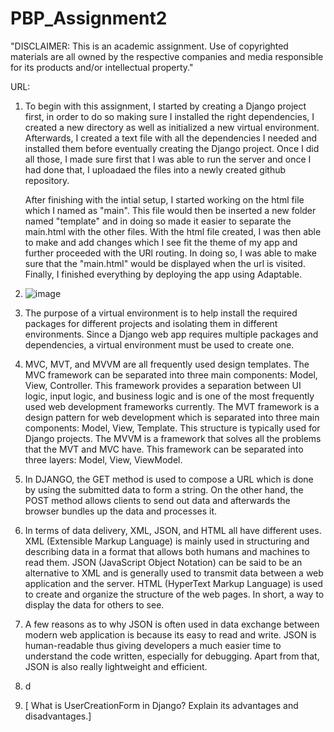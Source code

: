 # PBP_Assignment2

"DISCLAIMER: This is an academic assignment. Use of copyrighted materials are all owned by the respective companies and media responsible for its products and/or intellectual property."

URL:

1. To begin with this assignment, I started by creating a Django project first, in order to do so making sure I installed the right dependencies, I created a new directory as well as initialized a new virtual environment. Afterwards, I created a text file with all the dependencies I needed and installed them before eventually creating the Django project. Once I did all those, I made sure first that I was able to run the server and once I had done that, I uploadaed the files into a newly created github repository. <br>

   After finishing with the intial setup, I started working on the html file which I named as "main". This file would then be inserted a new folder named "template" and in doing so made it easier to separate the main.html with the other files. With the html file created, I was then able to make and add changes which I see fit the theme of my app and further proceeded with the URl routing. In doing so, I was able to make sure that the "main.html" would be displayed when the url is visited. Finally, I finished everything by deploying the app using Adaptable.

2.
   ![image](https://github.com/PascalPahlevi/PBP_Assignment2/assets/143638456/a2031cb2-5a30-4533-8f64-53b6e78f3119)


4. The purpose of a virtual environment is to help install the required packages for different projects and isolating them in different environments. Since a Django web app requires multiple packages and dependencies, a virtual environment must be used to create one.

5. MVC, MVT, and MVVM are all frequently used design templates. The MVC framework can be separated into three main components: Model, View, Controller. This framework provides a separation between UI logic, input logic, and business logic and is one of the most frequently used web development frameworks currently. The MVT framework is a design pattern for web development which is separated into three main components: Model, View, Template. This structure is typically used for Django projects. The MVVM is a framework that solves all the problems that the MVT and MVC have. This framework can be separated into three layers: Model, View, ViewModel. 

6. In DJANGO, the GET method is used to compose a URL which is done by using the submitted data to form a string. On the other hand, the POST method allows clients to send out data and afterwards the browser bundles up the data and processes it.

7. In terms of data delivery, XML, JSON, and HTML all have different uses. XML (Extensible Markup Language) is mainly used in structuring and describing data in a format that allows both humans and machines to read them. JSON (JavaScript Object Notation) can be said to be an alternative to XML and is generally used to transmit data between a web application and the server. HTML (HyperText Markup Language) is used to create and organize the structure of the web pages. In short, a way to display the data for others to see.

8. A few reasons as to why JSON is often used in data exchange between modern web application is because its easy to read and write. JSON is human-readable thus giving developers a much easier time to understand the code written, especially for debugging. Apart from that, JSON is also really lightweight and efficient.

9. d

10. [ What is UserCreationForm in Django? Explain its advantages and disadvantages.]


